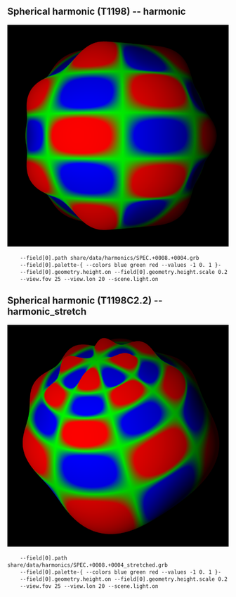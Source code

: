 ## Spherical harmonic (T1198)                                        -- harmonic
![](share/test/harmonic/TEST_0000.png)

```
    --field[0].path share/data/harmonics/SPEC.+0008.+0004.grb 
    --field[0].palette-{ --colors blue green red --values -1 0. 1 }- 
    --field[0].geometry.height.on --field[0].geometry.height.scale 0.2 
    --view.fov 25 --view.lon 20 --scene.light.on 
```
## Spherical harmonic (T1198C2.2)                                    -- harmonic_stretch
![](share/test/harmonic_stretch/TEST_0000.png)

```
    --field[0].path share/data/harmonics/SPEC.+0008.+0004_stretched.grb 
    --field[0].palette-{ --colors blue green red --values -1 0. 1 }- 
    --field[0].geometry.height.on --field[0].geometry.height.scale 0.2 
    --view.fov 25 --view.lon 20 --scene.light.on 
```
